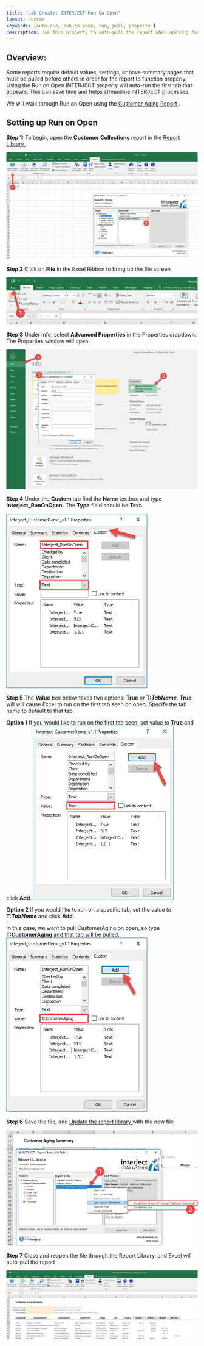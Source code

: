 ```yaml
---
title: "Lab Create: INTERJECT Run On Open"
layout: custom
keywords: [auto-run, run-on-open, run, pull, property ]
description: Use this property to auto-pull the report when opening for the first tab that appears. No VBA required.
---
```


##  **Overview:**

Some reports require default values, settings, or have summary pages that must be pulled before others in order for the report to function properly. Using the Run on Open INTERJECT property will auto-run the first tab that appears. This can save time and helps streamline INTERJECT processes. 

We will walk through Run on Open using the [ Customer Aging Report ](/wGetStarted/L-Create-CustomerAging.html).

## Setting up Run on Open

**Step 1:** To begin, open the **Customer Collections** report in the [ Report Library ](/wAbout/Report-Library-Basics.html). 

![](/images/L-Create-RunOnOpen/01.png)
<br> 

**Step 2** Click on **File** in the Excel Ribbon to bring up the file screen.

![](/images/L-Create-RunOnOpen/02.png)
<br>

**Step 3** Under Info, select **Advanced Properties** in the Properties dropdown. The Properties window will open.

![](/images/L-Create-RunOnOpen/03.png)
<br>

**Step 4** Under the **Custom** tab find the **Name** textbox and type **Interject_RunOnOpen.** The **Type** field should be **Text.**

![](/images/L-Create-RunOnOpen/04.png)
<br>

**Step 5** The **Value** box below takes two options: **True** or **T:*TabName***. **True** will will cause Excel to run on the first tab seen on open. Specify the tab name to default to that tab.

**Option 1** If you would like to run on the first tab seen, set value to **True** and click **Add**.
![](/images/L-Create-RunOnOpen/05.png)
<br>

**Option 2** If you would like to run on a specific tab, set the value to **T:*TabName*** and click **Add**.

In this case, we want to pull CustomerAging on open, so type **T:CustomerAging** and that tab will be pulled. 
![](/images/L-Create-RunOnOpen/06.png)
<br> 

**Step 6** Save the file, and [ Update the report library ](/wGetStarted/L-Create-UpdatingReportLibrary.html) with the new file

![](/images/L-Create-RunOnOpen/07.png)
<br>

**Step 7** Close and reopen the file through the Report Library, and Excel will auto-pull the report

![](/images/L-Create-RunOnOpen/08.png)
<br>
